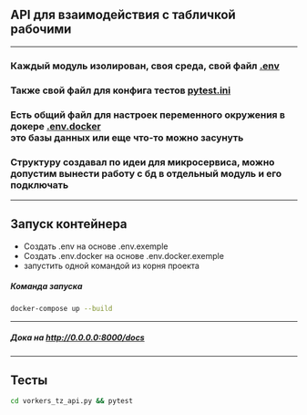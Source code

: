 ## API для взаимодействия с табличкой рабочими

---

### Каждый модуль изолирован, своя среда, свой файл [.env]()
### Также свой файл для конфига тестов [pytest.ini]()
### Есть общий файл для настроек переменного окружения в докере [.env.docker]() <br>это базы данных или еще что-то можно засунуть 
### Структуру создавал по идеи для микросервиса, можно допустим вынести работу с бд в отдельный модуль и его подключать

---
## Запуск контейнера 
- Создать .env на основе .env.exemple
- Создать .env.docker на основе .env.docker.exemple
- запустить одной командой из корня проекта

##### Команда запуска
```bash
docker-compose up --build 
```
---
##### Дока на http://0.0.0.0:8000/docs
---
## Тесты 

```bash
cd vorkers_tz_api.py && pytest
```

